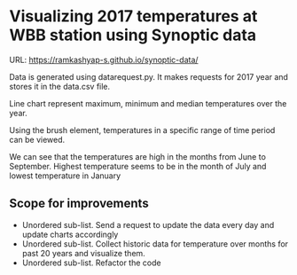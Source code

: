 # Visualizing 2017 temperatures at WBB station using Synoptic data

URL: https://ramkashyap-s.github.io/synoptic-data/

Data is generated using datarequest.py. It makes requests for 2017 year and stores it in the data.csv file. 

Line chart represent maximum, minimum and median temperatures over the year.

Using the brush element, temperatures in a specific range of time period can be viewed.

We can see that the temperatures are high in the months from June to September. Highest temperature seems to be in the month of July and lowest temperature in January

## Scope for improvements
* Unordered sub-list. Send a request to update the data every day and update charts accordingly
* Unordered sub-list. Collect historic data for temperature over months for past 20 years and visualize them.
* Unordered sub-list. Refactor the code
